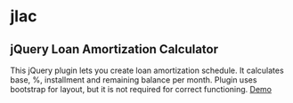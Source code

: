 jlac
================================

jQuery Loan Amortization Calculator
-----------

This jQuery plugin lets you create loan amortization schedule. It calculates base, %, installment and remaining balance per month. Plugin uses bootstrap for layout, but it is not required for correct functioning. <a href="https://jlas.idev.ge">Demo</a>
